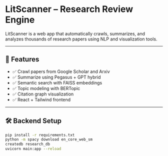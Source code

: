 # LitScanner – Research Review Engine

LitScanner is a web app that automatically crawls, summarizes, and analyzes thousands of research papers using NLP and visualization tools.

---

## 🚀 Features
- ✅ Crawl papers from Google Scholar and Arxiv  
- ✅ Summarize using Pegasus + GPT hybrid  
- ✅ Semantic search with FAISS embeddings  
- ✅ Topic modeling with BERTopic  
- ✅ Citation graph visualization  
- ✅ React + Tailwind frontend  

---

## 🛠️ Backend Setup

```bash
pip install -r requirements.txt
python -m spacy download en_core_web_sm
createdb research_db
uvicorn main:app --reload
